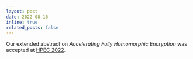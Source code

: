 ```yaml
---
layout: post
date: 2022-08-16
inline: true
related_posts: false
---
```


Our extended abstract on *Accelerating Fully Homomorphic Encryption* was accepted at [HPEC 2022](https://ieee-hpec.org/).
